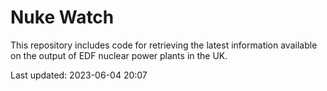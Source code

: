 # Nuke Watch

This repository includes code for retrieving the latest information available on the output of EDF nuclear power plants in the UK.

Last updated: 2023-06-04 20:07